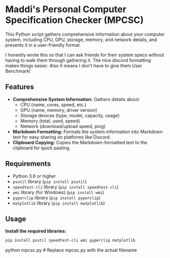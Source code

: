 # Maddi's Personal Computer Specification Checker (MPCSC)

This Python script gathers comprehensive information about your computer system, including CPU, GPU, storage, memory, and network details, and presents it in a user-friendly format.

I honestly wrote this so that I can ask friends for their system specs without having to walk them through gathering it. The nice discord formatting makes things easier. Also it means I don't have to give them User Benchmark!

## Features

- **Comprehensive System Information:** Gathers details about:
    - CPU (name, cores, speed, etc.)
    - GPU (name, memory, driver version)
    - Storage devices (type, model, capacity, usage)
    - Memory (total, used, speed)
    - Network (download/upload speed, ping)
- **Markdown Formatting:** Formats the system information into Markdown text for easy sharing on platforms like Discord.
- **Clipboard Copying:** Copies the Markdown-formatted text to the clipboard for quick pasting.

## Requirements

- Python 3.6 or higher
- `psutil` library (`pip install psutil`)
- `speedtest-cli` library (`pip install speedtest-cli`)
- `wmi` library (for Windows) (`pip install wmi`)
- `pyperclip` library (`pip install pyperclip`)
- `matplotlib` library (`pip install matplotlib`)

## Usage

**Install the required libraries:**
```bash
pip install psutil speedtest-cli wmi pyperclip matplotlib
```
python mpcsc.py  # Replace mpcsc.py with the actual filename
